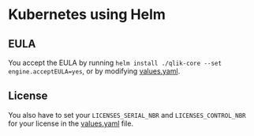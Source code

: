 # Kubernetes using Helm

## EULA

You accept the EULA by running `helm install ./qlik-core --set engine.acceptEULA=yes`, or by modifying
[values.yaml](./qlik-core/values.yaml).

## License

You also have to set your `LICENSES_SERIAL_NBR` and `LICENSES_CONTROL_NBR` for your license in the [values.yaml](./qlik-core/values.yaml) file.

